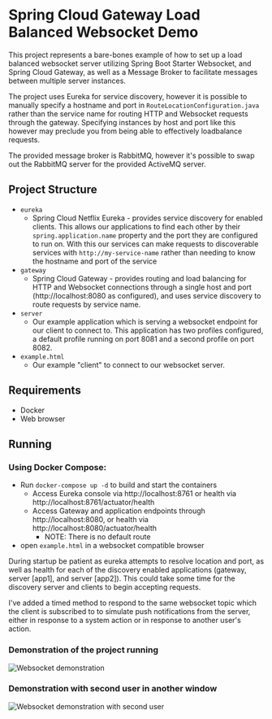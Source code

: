 # Spring Cloud Gateway Load Balanced Websocket Demo

This project represents a bare-bones example of how to set up a load balanced websocket server utilizing Spring Boot Starter Websocket, and Spring Cloud Gateway, as well as a Message Broker to facilitate messages between multiple server instances.

The project uses Eureka for service discovery, however it is possible to manually specify a hostname and port in `RouteLocationConfiguration.java` rather than the service name for routing HTTP and Websocket requests through the gateway. Specifying instances by host and port like this however may preclude you from being able to effectively loadbalance requests.

The provided message broker is RabbitMQ, however it's possible to swap out the RabbitMQ server for the provided ActiveMQ server.

## Project Structure
- `eureka`
    - Spring Cloud Netflix Eureka - provides service discovery for enabled clients. This allows our applications to find each other by their `spring.application.name` property and the port they are configured to run on. With this our services can make requests to discoverable services with `http://my-service-name` rather than needing to know the hostname and port of the service
- `gateway`
    - Spring Cloud Gateway - provides routing and load balancing for HTTP and Websocket connections through a single host and port (http://localhost:8080 as configured), and uses service discovery to route requests by service name.
- `server`
    - Our example application which is serving a websocket endpoint for our client to connect to. This application has two profiles configured, a default profile running on port 8081 and a second profile on port 8082.
- `example.html`
    - Our example "client" to connect to our websocket server.

## Requirements
- Docker
- Web browser

## Running
### Using Docker Compose:
- Run `docker-compose up -d` to build and start the containers
  - Access Eureka console via http://localhost:8761 or health via http://localhost:8761/actuator/health
  - Access Gateway and application endpoints through http://localhost:8080, or health via http://localhost:8080/actuator/health
    - NOTE: There is no default route
- open `example.html` in a websocket compatible browser

During startup be patient as eureka attempts to resolve location and port, as well as health for each of the discovery enabled applications (gateway, server [app1], and server [app2]). This could take some time for the discovery server and clients to begin accepting requests.

I've added a timed method to respond to the same websocket topic which the client is subscribed to to simulate push notifications from the server, either in response to a system action or in response to another user's action.

### Demonstration of the project running
![Websocket demonstration](https://github.com/{jmlw}/{websocket-spring-gateway-demo}/raw/master/ws-demo-1.gif)

### Demonstration with second user in another window
![Websocket demonstration with second user](https://github.com/{jmlw}/{websocket-spring-gateway-demo}/raw/master/ws-demo-2.gif)
